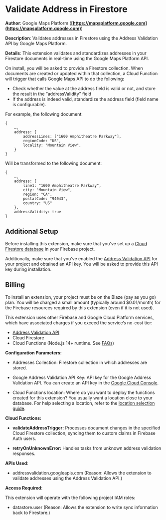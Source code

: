 # Validate Address in Firestore

**Author**: Google Maps Platform (**[https://mapsplatform.google.com](https://mapsplatform.google.com)**)

**Description**: Validates addresses in Firestore using the Address Validation API by Google Maps Platform.



**Details**: This extension validates and standardizes addresses in your Firestore documents in real-time using the Google Maps Platform API.

On install, you will be asked to provide a Firestore collection. When documents are created or updated within that collection, a Cloud Function will trigger that calls Google Maps API to do the following:

* Check whether the value at the address field is valid or not, and store the result in the “addressValidity” field
* If the address is indeed valid, standardize the address field (field name is configurable).

For example, the following document:

```
{
    …,
    address: {
        addressLines: ["1600 Amphitheatre Parkway"],
        regionCode: "US",
        locality: "Mountain View",
    }
}
```

Will be transformed to the following document:

```
{
    …,
    address: {
        line1: "1600 Amphitheatre Parkway",
        city: "Mountain View",
        region: "CA",
        postalCode: "94043",
        country: "US"
    },
    addressValidity: true
}
```

## Additional Setup

Before installing this extension, make sure that you've set up a [Cloud Firestore database](https://firebase.google.com/docs/firestore/quickstart) in your Firebase project.

Additionally, make sure that you've enabled the [Address Validation API](https://developers.google.com/maps/documentation/address-validation/cloud-setup) for your project and obtained an API key. You will be asked to provide this API key during installation.

## Billing

To install an extension, your project must be on the Blaze (pay as you go) plan. You will be charged a small amount (typically around $0.01/month) for the Firebase resources required by this extension (even if it is not used).

This extension uses other Firebase and Google Cloud Platform services, which have associated charges if you exceed the service’s no-cost tier:

* [Address Validation API](https://developers.google.com/maps/documentation/address-validation/usage-and-billing)
* Cloud Firestore
* Cloud Functions (Node.js 14+ runtime. See [FAQs](https://firebase.google.com/support/faq#extensions-pricing))




**Configuration Parameters:**

* Addresses Collection: Firestore collection in which addresses are stored.

* Google Address Validation API Key: API key for the Google Address Validation API. You can create an API key in the [Google Cloud Console](https://console.cloud.google.com/apis/credentials).

* Cloud Functions location: Where do you want to deploy the functions created for this extension? You usually want a location close to your database. For help selecting a location, refer to the [location selection guide](https://firebase.google.com/docs/functions/locations).



**Cloud Functions:**

* **validateAddressTrigger:** Processes document changes in the specified Cloud Firestore collection, syncing them to custom claims in Firebase Auth users.

* **retryOnUnknownError:** Handles tasks from unknown address validation responses.



**APIs Used**:

* addressvalidation.googleapis.com (Reason: Allows the extension to validate addresses using the Address Validation API.)



**Access Required**:



This extension will operate with the following project IAM roles:

* datastore.user (Reason: Allows the extension to write sync information back to Firestore.)
